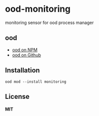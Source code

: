 # ood-monitoring
monitoring sensor for ood process manager


## ood
* [ood on NPM](https://npmjs.org/package/ood)
* [ood on Github](https://github.com/anatolsommer/ood)


## Installation
`ood mod --install monitoring`


## License
#### MIT
